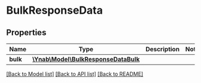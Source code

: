 # BulkResponseData

## Properties
Name | Type | Description | Notes
------------ | ------------- | ------------- | -------------
**bulk** | [**\Ynab\Model\BulkResponseDataBulk**](BulkResponseDataBulk.md) |  | 

[[Back to Model list]](../README.md#documentation-for-models) [[Back to API list]](../README.md#documentation-for-api-endpoints) [[Back to README]](../README.md)



